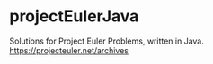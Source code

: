 # projectEulerJava
Solutions for Project Euler Problems, written in Java.
https://projecteuler.net/archives
